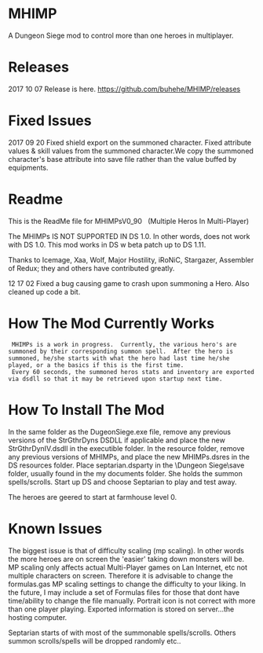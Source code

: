 # MHIMP
A Dungeon Siege mod to control more than one heroes in multiplayer.

# Releases
2017 10 07
Release is here.
https://github.com/buhehe/MHIMP/releases

# Fixed Issues
2017 09 20
Fixed shield export on the summoned character.
Fixed attribute values & skill values from the summoned character.We copy the summoned character's base attribute into save file rather than the value buffed by equipments.

# Readme
This is the ReadMe file for MHIMPsV0_90   (Multiple Heros In Multi-Player)

The MHIMPs IS NOT SUPPORTED IN DS 1.0.  In other words, does not work with DS 1.0.
This mod works in DS w beta patch up to DS 1.11.

Thanks to Icemage, Xaa, Wolf, Major Hostility, iRoNiC, Stargazer, Assembler of Redux; they and others have contributed greatly.

12 17 02 Fixed a bug causing game to crash upon summoning a Hero.  Also cleaned up code a bit.


# How The Mod Currently Works
     MHIMPs is a work in progress.  Currently, the various hero's are summoned by their corresponding summon spell.  After the hero is summoned, he/she starts with what the hero had last time he/she played, or a the basics if this is the first time. 
     Every 60 seconds, the summoned heros stats and inventory are exported via dsdll so that it may be retrieved upon startup next time.

# How To Install The Mod

In the same folder as the DugeonSiege.exe file, remove any previous versions of the StrGthrDyns DSDLL if applicable and place the new StrGthrDynIV.dsdll in the executible folder.
In the resource folder, remove any previous versions of MHIMPs, and place the new MHIMPs.dsres in the DS resources folder.
Place septarian.dsparty in the \Dungeon Siege\save folder, usually found in the my documents folder.  She holds the summon spells/scrolls.
Start up DS and choose Septarian to play and test away.

The heroes are geered to start  at farmhouse level 0.


# Known Issues
The biggest issue is that of difficulty scaling (mp scaling).  In other words the more heroes are on screen the 'easier' taking down monsters will be.  MP scaling only affects actual Multi-Player games on Lan Internet, etc not multiple characters on screen.  Therefore it is advisable to change the formulas.gas MP scaling settings to change the difficulty to your liking.  In the future, I may include a set of Formulas files for those that dont have time/ability to change the file manually.
Portrait icon is not correct with more than one player playing.
Exported information is stored on server...the hosting computer.

Septarian starts of with most of the summonable spells/scrolls.  Others summon scrolls/spells will be dropped randomly etc..
